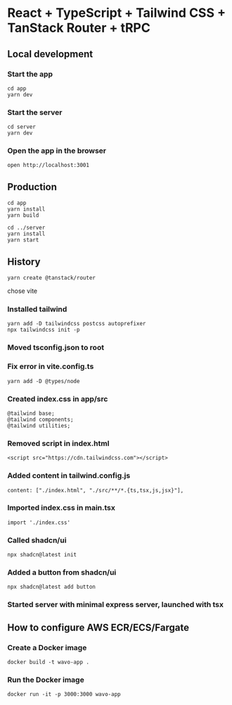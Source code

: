 # React + TypeScript + Tailwind CSS + TanStack Router + tRPC

## Local development

### Start the app
```
cd app
yarn dev
```

### Start the server
```
cd server
yarn dev
```

### Open the app in the browser
```
open http://localhost:3001
```

## Production

```
cd app
yarn install
yarn build

cd ../server
yarn install
yarn start
```

## History

```
yarn create @tanstack/router
```
chose vite

### Installed tailwind

```
yarn add -D tailwindcss postcss autoprefixer
npx tailwindcss init -p
```

### Moved tsconfig.json to root

### Fix error in vite.config.ts
```
yarn add -D @types/node
```

### Created index.css in app/src
```
@tailwind base;
@tailwind components;
@tailwind utilities;
```

### Removed script in index.html

```
<script src="https://cdn.tailwindcss.com"></script>
```

### Added content in tailwind.config.js
```
content: ["./index.html", "./src/**/*.{ts,tsx,js,jsx}"],
```

### Imported index.css in main.tsx
```
import './index.css'
```

### Called shadcn/ui
```
npx shadcn@latest init
```

### Added a button from shadcn/ui

```
npx shadcn@latest add button
```

### Started server with minimal express server, launched with tsx

## How to configure AWS ECR/ECS/Fargate

### Create a Docker image

```
docker build -t wavo-app .
```

### Run the Docker image

```
docker run -it -p 3000:3000 wavo-app
```
